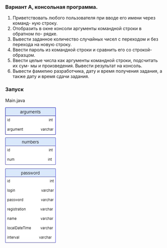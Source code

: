 
### Вариант A, консольная программа.
1. Приветствовать любого пользователя при вводе его имени через команд-
   ную строку.
2. Отобразить в окне консоли аргументы командной строки в обратном по-
   рядке.
3. Вывести заданное количество случайных чисел с переходом и без перехода
   на новую строку.
4. Ввести пароль из командной строки и сравнить его со строкой-образцом.
5. Ввести целые числа как аргументы командной строки, подсчитать их сум-
   мы и произведения. Вывести результат на консоль.
6. Вывести фамилию разработчика, дату и время получения задания, а также
   дату и время сдачи задания.

### Запуск
Main.java

![Shema](ch1-lessonA-console.jpg)

